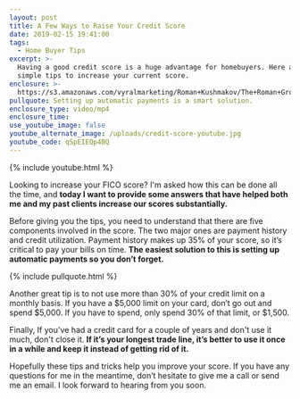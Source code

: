 ```yaml
---
layout: post
title: A Few Ways to Raise Your Credit Score
date: 2019-02-15 19:41:00
tags:
  - Home Buyer Tips
excerpt: >-
  Having a good credit score is a huge advantage for homebuyers. Here are a few
  simple tips to increase your current score.
enclosure: >-
  https://s3.amazonaws.com/vyralmarketing/Roman+Kushmakov/The+Roman+Group-+A+Few+Ways+to+Raise+Your+Credit+Score.mp4
pullquote: Setting up automatic payments is a smart solution.
enclosure_type: video/mp4
enclosure_time:
use_youtube_image: false
youtube_alternate_image: /uploads/credit-score-youtube.jpg
youtube_code: qSpEIEQp4BQ
---
```


{% include youtube.html %}

Looking to increase your FICO score? I'm asked how this can be done all the time, and **today I want to provide some answers that have helped both me and my past clients increase our scores substantially.**

Before giving you the tips, you need to understand that there are five components involved in the score. The two major ones are payment history and credit utilization. Payment history makes up 35% of your score, so it’s critical to pay your bills on time. **The easiest solution to this is setting up automatic payments so you don’t forget.**

{% include pullquote.html %}

Another great tip is to not use more than 30% of your credit limit on a monthly basis. If you have a $5,000 limit on your card, don’t go out and spend $5,000. If you have to spend, only spend 30% of that limit, or $1,500.

Finally, If you've had a credit card for a couple of years and don't use it much, don't close it. **If it’s your longest trade line, it’s better to use it once in a while and keep it instead of getting rid of it.**

Hopefully these tips and tricks help you improve your score. If you have any questions for me in the meantime, don’t hesitate to give me a call or send me an email. I look forward to hearing from you soon.